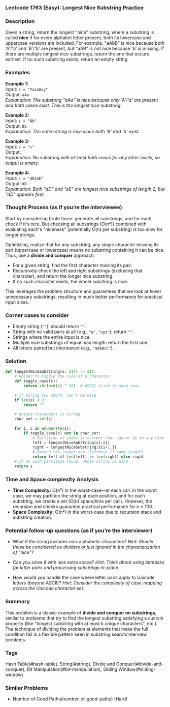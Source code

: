 ### Leetcode 1763 (Easy): Longest Nice Substring [Practice](https://leetcode.com/problems/longest-nice-substring)

### Description  
Given a string, return the longest "nice" substring, where a substring is called **nice** if for every alphabet letter present, both its lowercase and uppercase versions are included. For example, "aAbB" is nice because both 'A'/'a' and 'B'/'b' are present, but "aAB" is not nice because 'b' is missing. If there are multiple longest nice substrings, return the one that occurs earliest. If no such substring exists, return an empty string.

### Examples  

**Example 1:**  
Input: `s = "YazaAay"`  
Output: `aAa`  
*Explanation: The substring "aAa" is nice because only 'A'/'a' are present and both cases exist. This is the longest nice substring.*

**Example 2:**  
Input: `s = "Bb"`  
Output: `Bb`  
*Explanation: The entire string is nice since both 'B' and 'b' exist.*

**Example 3:**  
Input: `s = "c"`  
Output: ``  
*Explanation: No substring with at least both cases for any letter exists, so output is empty.*

**Example 4:**  
Input: `s = "dDzeE"`  
Output: `dD`  
*Explanation: Both "dD" and "eE" are longest nice substrings of length 2, but "dD" appears first.*

### Thought Process (as if you’re the interviewee)  
Start by considering brute force: generate all substrings, and for each, check if it's nice. But checking all substrings (O(n²)) combined with evaluating each's "niceness" (potentially O(n) per substring) is too slow for longer strings.

Optimizing, realize that for any substring, any single character missing its pair (uppercase or lowercase) means no substring containing it can be nice. Thus, use a **divide and conquer** approach:  
- For a given string, find the first character missing its pair.  
- Recursively check the left and right substrings (excluding that character), and return the longer nice substring.  
- If no such character exists, the whole substring is nice.

This leverages the problem structure and guarantees that we look at fewer unnecessary substrings, resulting in much better performance for practical input sizes.

### Corner cases to consider  
- Empty string (`""`): should return `""`.
- String with no valid pairs at all (e.g., `"a"`, `"xyz"`): return `""`.
- Strings where the entire input is nice.
- Multiple nice substrings of equal max length: return the first one.
- All letters paired but interleaved (e.g., `"aAbBcC"`).

### Solution

```python
def longestNiceSubstring(s: str) -> str:
    # Helper to toggle the case of a character
    def toggle_case(c):
        return chr(ord(c) ^ 32)  # ASCII trick to swap case
    
    # If string too short, can't be nice
    if len(s) < 2:
        return ""
    
    # Unique characters in string
    char_set = set(s)
    
    for i, c in enumerate(s):
        if toggle_case(c) not in char_set:
            # Partition at index i: current char cannot be in any nice substring
            left = longestNiceSubstring(s[:i])
            right = longestNiceSubstring(s[i+1:])
            # Return the longer one (leftmost if same length)
            return left if len(left) >= len(right) else right
    # If no such partition found, whole string is nice
    return s
```

### Time and Space complexity Analysis  

- **Time Complexity:** O(n²) in the worst-case—at each call, in the worst case, we may partition the string at each position, and for each substring, we create a set (O(n) space/time per call). However, the recursion and checks guarantee practical performance for n ≤ 100.
- **Space Complexity:** O(n²) in the worst-case due to recursion stack and substring creation.

### Potential follow-up questions (as if you’re the interviewer)  

- What if the string includes non-alphabetic characters?
  *Hint: Should those be considered as dividers or just ignored in the characterization of "nice"?*

- Can you solve it with less extra space?
  *Hint: Think about using bitmasks for letter pairs and processing substrings in-place.*

- How would you handle the case where letter pairs apply to Unicode letters (beyond ASCII)?
  *Hint: Consider the complexity of case-mapping across the Unicode character set.*

### Summary
This problem is a classic example of **divide and conquer on substrings**, similar to problems that try to find the longest substring satisfying a custom property (like "longest substring with at most k unique characters", etc.). The technique of dividing the problem at elements that make the full condition fail is a flexible pattern seen in substring search/interview problems.

### Tags
Hash Table(#hash-table), String(#string), Divide and Conquer(#divide-and-conquer), Bit Manipulation(#bit-manipulation), Sliding Window(#sliding-window)

### Similar Problems
- Number of Good Paths(number-of-good-paths) (Hard)